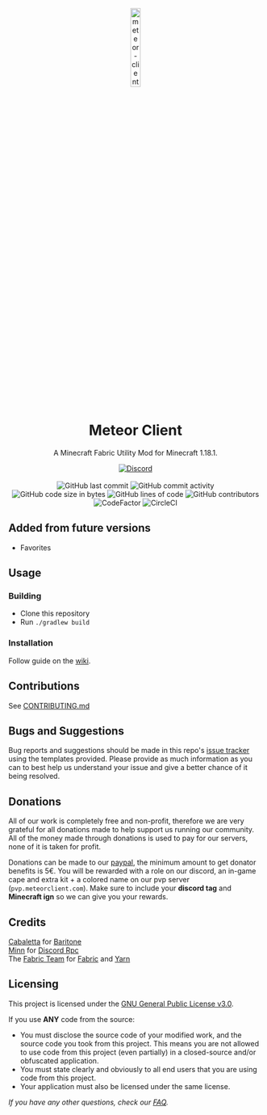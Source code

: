 
<p align="center">
<img src="https://meteorclient.com/icon.png" alt="meteor-client-logo" width="20%"/>
</p>

<h1 align="center">Meteor Client</h1>

<p align="center">A Minecraft Fabric Utility Mod for Minecraft 1.18.1.</p>

<div align="center">
    <a href="https://discord.gg/bBGQZvd"><img src="https://img.shields.io/discord/689197705683140636?logo=discord" alt="Discord"/></a>
    <br><br>
    <img src="https://img.shields.io/github/last-commit/MeteorDevelopment/meteor-client" alt="GitHub last commit"/>
    <img src="https://img.shields.io/github/commit-activity/w/MeteorDevelopment/meteor-client" alt="GitHub commit activity"/>
    <br>
    <img src="https://img.shields.io/github/languages/code-size/MeteorDevelopment/meteor-client" alt="GitHub code size in bytes"/>
    <img src="https://tokei.rs/b1/github/MeteorDevelopment/meteor-client" alt="GitHub lines of code"/>
    <img src="https://img.shields.io/github/contributors/MeteorDevelopment/meteor-client" alt="GitHub contributors"/>
    <br>
    <img src="https://www.codefactor.io/repository/github/meteordevelopment/meteor-client/badge" alt="CodeFactor"/>
    <img src="https://circleci.com/gh/MeteorDevelopment/meteor-client/tree/master.svg?style=shield" alt="CircleCI"/>
</div>

## Added from future versions
- Favorites

## Usage

### Building
- Clone this repository
- Run `./gradlew build`

### Installation
Follow guide on the [wiki](https://github.com/MeteorDevelopment/meteor-client/wiki/Installation).

## Contributions
See [CONTRIBUTING.md](https://github.com/MeteorDevelopment/meteor-client/blob/master/CONTRIBUTING.md)

## Bugs and Suggestions
Bug reports and suggestions should be made in this repo's [issue tracker](https://github.com/MeteorDevelopment/meteor-client/issues) using the templates provided. Please provide as much information as you can to best help us understand your issue and give a better chance of it being resolved.

## Donations
All of our work is completely free and non-profit, therefore we are very grateful for all donations made to help support us running our community. All of the money made through donations is used to pay for our servers, none of it is taken for profit.

Donations can be made to our [paypal](https://meteorclient.com/donations), the minimum amount to get donator benefits is 5€.
You will be rewarded with a role on our discord, an in-game cape and extra kit + a colored name on our pvp server (`pvp.meteorclient.com`).
Make sure to include your **discord tag** and **Minecraft ign** so we can give you your rewards.

## Credits
[Cabaletta](https://github.com/cabaletta) for [Baritone](https://github.com/cabaletta/baritone)  
[Minn](https://github.com/MinnDevelopment) for [Discord Rpc](https://github.com/MinnDevelopment/java-discord-rpc)  
The [Fabric Team](https://github.com/FabricMC) for [Fabric](https://github.com/FabricMC/fabric-loader) and [Yarn](https://github.com/FabricMC/yarn)

## Licensing
This project is licensed under the [GNU General Public License v3.0](https://www.gnu.org/licenses/gpl-3.0.en.html). 

If you use **ANY** code from the source:
- You must disclose the source code of your modified work, and the source code you took from this project. This means you are not allowed to use code from this project (even partially) in a closed-source and/or obfuscated application.
- You must state clearly and obviously to all end users that you are using code from this project.
- Your application must also be licensed under the same license.


*If you have any other questions, check our [FAQ](https://github.com/MeteorDevelopment/meteor-client/wiki).*
